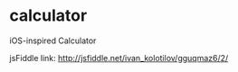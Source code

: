 # calculator
iOS-inspired Calculator

jsFiddle link:
http://jsfiddle.net/ivan_kolotilov/gguqmaz6/2/
